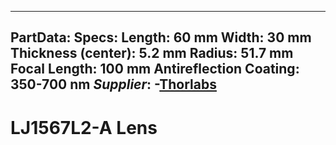 

---
PartData:
    Specs:
        Length: 60 mm
        Width: 30 mm
        Thickness (center): 5.2 mm
        Radius: 51.7 mm
        Focal Length: 100 mm
        Antireflection Coating: 350-700 nm
        _Supplier_: -[Thorlabs](https://www.thorlabs.com/thorproduct.cfm?partnumber=LJ1567L2-A)
---
# LJ1567L2-A Lens

